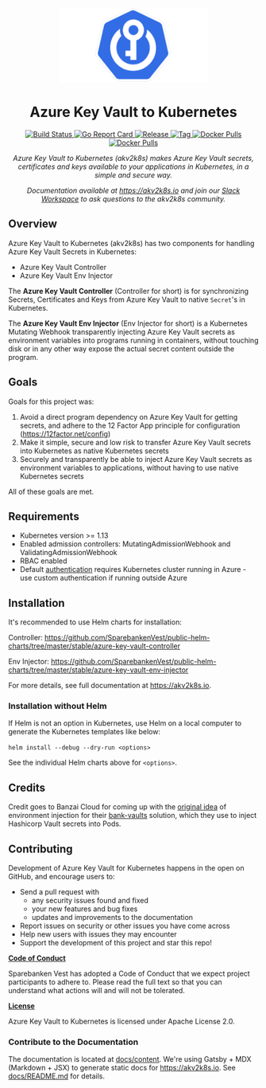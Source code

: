 <p align="center"><img src="akv2k8s.png" width="300" /></p>
<h1 align="center">Azure Key Vault to Kubernetes</h1>
<p align="center">

  <a href="https://github.com/SparebankenVest/azure-key-vault-to-kubernetes/actions">
    <img src="https://img.shields.io/github/workflow/status/sparebankenvest/azure-key-vault-to-kubernetes/build?style=flat&label=build" alt="Build Status">
  </a>

  <a href="https://goreportcard.com/report/github.com/SparebankenVest/azure-key-vault-to-kubernetes">
    <img src="https://goreportcard.com/badge/github.com/SparebankenVest/azure-key-vault-to-kubernetes?style=flat" alt="Go Report Card">
  </a>
 
  <a href="https://github.com/SparebankenVest/azure-key-vault-to-kubernetes/releases/latest">
    <img src="https://img.shields.io/github/v/release/sparebankenvest/azure-key-vault-to-kubernetes?sort=semver&style=flat&label=latest%20release" alt="Release">
  </a>

  <a href="https://github.com/SparebankenVest/azure-key-vault-to-kubernetes/releases/latest">
    <img src="https://img.shields.io/github/v/tag/sparebankenvest/azure-key-vault-to-kubernetes?style=flat&label=latest%20tag" alt="Tag">
  </a>

  <a href="https://hub.docker.com/r/spvest/azure-keyvault-controller">
    <img src="https://img.shields.io/docker/pulls/spvest/azure-keyvault-controller?label=controller%20downloads&style=flat" alt="Docker Pulls">
  </a>

  <a href="https://hub.docker.com/r/spvest/azure-keyvault-webhook">
    <img src="https://img.shields.io/docker/pulls/spvest/azure-keyvault-webhook?label=env-injector%20downloads&style=flat" alt="Docker Pulls">
  </a>

<p>
  
<p align="center"><i>Azure Key Vault to Kubernetes (akv2k8s) makes Azure Key Vault secrets, certificates and keys available to your applications in Kubernetes, in a simple and secure way.</i></p> 

<p align="center"><i>Documentation available at <a href="https://akv2k8s.io">https://akv2k8s.io</a> and join our <a href="https://join.slack.com/t/akv2k8s/shared_invite/zt-gsptc7if-g_lW4jHrYVrLGMX0MdYw_g">Slack Workspace</a> to ask questions to the akv2k8s community.</i></p>

## Overview

Azure Key Vault to Kubernetes (akv2k8s) has two components for handling Azure Key Vault Secrets in Kubernetes:

* Azure Key Vault Controller
* Azure Key Vault Env Injector

The **Azure Key Vault Controller** (Controller for short) is for synchronizing Secrets, Certificates and Keys from Azure Key Vault to native `Secret`'s in Kubernetes.

The **Azure Key Vault Env Injector** (Env Injector for short) is a Kubernetes Mutating Webhook transparently injecting Azure Key Vault secrets as environment variables into programs running in containers, without touching disk or in any other way expose the actual secret content outside the program.

## Goals

Goals for this project was:

1. Avoid a direct program dependency on Azure Key Vault for getting secrets, and adhere to the 12 Factor App principle for configuration (https://12factor.net/config)
2. Make it simple, secure and low risk to transfer Azure Key Vault secrets into Kubernetes as native Kubernetes secrets
3. Securely and transparently be able to inject Azure Key Vault secrets as environment variables to applications, without having to use native Kubernetes secrets

All of these goals are met.

## Requirements

* Kubernetes version >= 1.13 
* Enabled admission controllers: MutatingAdmissionWebhook and ValidatingAdmissionWebhook
* RBAC enabled
* Default [authentication](#authentication) requires Kubernetes cluster running in Azure - use custom authentication if running outside Azure

## Installation

It's recommended to use Helm charts for installation:

Controller: https://github.com/SparebankenVest/public-helm-charts/tree/master/stable/azure-key-vault-controller

Env Injector: https://github.com/SparebankenVest/public-helm-charts/tree/master/stable/azure-key-vault-env-injector

For more details, see full documentation at https://akv2k8s.io.


### Installation without Helm

If Helm is not an option in Kubernetes, use Helm on a local computer to generate the Kubernetes templates like below:

`helm install --debug --dry-run <options>`

See the individual Helm charts above for `<options>`.

## Credits

Credit goes to Banzai Cloud for coming up with the [original idea](https://banzaicloud.com/blog/inject-secrets-into-pods-vault/) of environment injection for their [bank-vaults](https://github.com/banzaicloud/bank-vaults) solution, which they use to inject Hashicorp Vault secrets into Pods.

## Contributing

Development of Azure Key Vault for Kubernetes happens in the open on GitHub, and encourage users to:

* Send a pull request with 
  * any security issues found and fixed
  * your new features and bug fixes
  * updates and improvements to the documentation
* Report issues on security or other issues you have come across
* Help new users with issues they may encounter
* Support the development of this project and star this repo!

**[Code of Conduct](CODE_OF_CONDUCT.md)**

Sparebanken Vest has adopted a Code of Conduct that we expect project participants to adhere to. Please read the full text so that you can understand what actions will and will not be tolerated.

**[License](LICENSE)**

Azure Key Vault to Kubernetes is licensed under Apache License 2.0.

### Contribute to the Documentation

The documentation is located at [docs/content](docs/content). We're using Gatsby + MDX (Markdown + JSX) to generate static docs for https://akv2k8s.io. See [docs/README.md](docs/README.md) for details.

